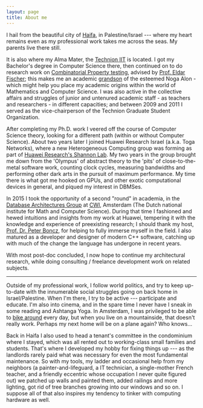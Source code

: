 ```yaml
---
layout: page
title: About me
---
```

[comment]: <> (#subtitle: This is a subtitle; not using it for now.)

I hail from the beautiful city of [Haifa](https://www.youtube.com/watch?v=8-3dvpBqnCE), in Palestine/Israel --- where my heart remains even as my professional work takes me across the seas. My parents live there still.

It is also where my Alma Mater, the [Technion IIT](http://www.technion.ac.il/) is located. I got my Bachelor's degree in Computer Science there, then continued on to do research work on [Combinatorial Property testing](http://www.wisdom.weizmann.ac.il/~oded/test.html), advised by [Prof. Eldar Fischer](http://eldar.cswp.cs.technion.ac.il/); this makes me an academic [grandson](https://genealogy.math.ndsu.nodak.edu/id.php?id=58918) of the esteemed Noga Alon - which might help you place my academic origins within the world of Mathematics and Computer Science. I was also active in the collective affairs and struggles of junior and untenured academic staff - as teachers and researchers - in different capacities; and between 2009 and 2011 I served as the vice-chairperson of the Technion Graduate Student Organization.

After completing my Ph.D. work I veered off the course of Computer Science theory, looking for a different path (within or without Computer Science). About two years later I joined Huawei Research Israel (a.k.a. Toga Networks), where a new Heterogeneous Computing group was forming as part of  [Huawei Research's Shannon Lab](http://www.vvcat.com/view/179208.html). My two years in the group brought me down from the 'Olympus' of abstract theory to the 'pits' of close-to-the-metal software work, counting clock cycles, measuring bandwidths and performing other dark arts in the pursuit of maximum performance. My time there is what got me hooked on GPUs, and other exotic computational devices in general, and piqued my interest in DBMSes.

In 2015 I took the opportunity of a second "round" in academia, in the <a href="https://www.cwi.nl/research/groups/database-architectures">Database Architectures Group</a> at <a href="https://www.cwi.nl/">CWI</a>, Amsterdam (The Dutch national institute for Math and Computer Science). During that time I fashioned and hewed intuitions and insights from my work at Huawei, tempering it with the knowledge and experience of preexisting research; I should thank my host, <a href="https://homepages.cwi.nl/~boncz/">Prof. Dr. Peter Boncz</a>, for helping to fully immerse myself in the field. I also matured as a developer and designer of modern C++ software, catching up with much of the change the language has undergone in recent years.

With most post-doc concluded, I now hope to continue my architectural research, while doing consulting / freelance development work on related subjects.

---

Outside of my professional work, I follow world politics, and try to keep up-to-date with the innumerable social struggles going on back home in Israel/Palestine. When I'm there, I try to be active --- participate and educate. I'm also into cinema, and in the spare time I never have I sneak in some reading and Ashtanga Yoga. In Amsterdam, I was privileged to be able to [bike around](http://www.iamsterdam.com/en/visiting/plan-your-trip/getting-around/cycling) every day, but when you live on a mountainside, that doesn't really work. Perhaps my next home will be on a plane again? Who knows...

Back in Haifa I also used to head a tenant's committee in the condominium where I stayed, which was all rented out to working-class small families and students. That's where I developed my hobby for fixing things up --- as the landlords rarely paid what was necessary for even the most fundamental maintenance. So with my tools, my ladder and occasional help from my neighbors (a painter-and-lifeguard, a IT technician, a single-mother French teacher, and a friendly eccentric whose occupation I never quite figured out) we patched up walls and painted them, added railings and more lighting, got rid of tree branches growing into our windows and so on. I suppose all of that also inspires my tendency to tinker with computing hardware as well.

